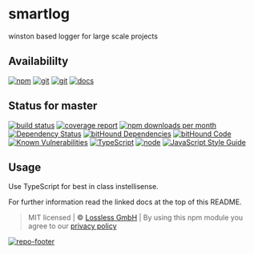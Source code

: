 # smartlog
winston based logger for large scale projects

## Availabililty
[![npm](https://pushrocks.gitlab.io/assets/repo-button-npm.svg)](https://www.npmjs.com/package/smartlog)
[![git](https://pushrocks.gitlab.io/assets/repo-button-git.svg)](https://GitLab.com/pushrocks/smartlog)
[![git](https://pushrocks.gitlab.io/assets/repo-button-mirror.svg)](https://github.com/pushrocks/smartlog)
[![docs](https://pushrocks.gitlab.io/assets/repo-button-docs.svg)](https://pushrocks.gitlab.io/smartlog/)

## Status for master
[![build status](https://GitLab.com/pushrocks/smartlog/badges/master/build.svg)](https://GitLab.com/pushrocks/smartlog/commits/master)
[![coverage report](https://GitLab.com/pushrocks/smartlog/badges/master/coverage.svg)](https://GitLab.com/pushrocks/smartlog/commits/master)
[![npm downloads per month](https://img.shields.io/npm/dm/smartlog.svg)](https://www.npmjs.com/package/smartlog)
[![Dependency Status](https://david-dm.org/pushrocks/smartlog.svg)](https://david-dm.org/pushrocks/smartlog)
[![bitHound Dependencies](https://www.bithound.io/github/pushrocks/smartlog/badges/dependencies.svg)](https://www.bithound.io/github/pushrocks/smartlog/master/dependencies/npm)
[![bitHound Code](https://www.bithound.io/github/pushrocks/smartlog/badges/code.svg)](https://www.bithound.io/github/pushrocks/smartlog)
[![Known Vulnerabilities](https://snyk.io/test/npm/smartlog/badge.svg)](https://snyk.io/test/npm/smartlog)
[![TypeScript](https://img.shields.io/badge/TypeScript-2.x-blue.svg)](https://nodejs.org/dist/latest-v6.x/docs/api/)
[![node](https://img.shields.io/badge/node->=%206.x.x-blue.svg)](https://nodejs.org/dist/latest-v6.x/docs/api/)
[![JavaScript Style Guide](https://img.shields.io/badge/code%20style-standard-brightgreen.svg)](http://standardjs.com/)

## Usage
Use TypeScript for best in class instellisense.

For further information read the linked docs at the top of this README.

> MIT licensed | **&copy;** [Lossless GmbH](https://lossless.gmbh)
| By using this npm module you agree to our [privacy policy](https://lossless.gmbH/privacy.html)

[![repo-footer](https://pushrocks.gitlab.io/assets/repo-footer.svg)](https://push.rocks)
